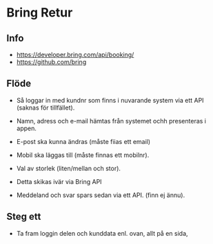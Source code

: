 # Bring Retur

## Info
* https://developer.bring.com/api/booking/
* https://github.com/bring

## Flöde

* Så loggar in med kundnr som finns i nuvarande system via ett API (saknas för tillfället).
* Namn, adress och e-mail hämtas från systemet ochh presenteras i appen.
* E-post ska kunna ändras (måste fiias ett email)
* Mobil ska läggas till (måste finnas ett mobilnr).
* Val av storlek (liten/mellan och stor).

* Detta skikas ivär via Bring API
* Meddeland och svar spars sedan via ett API. (finn ej ännu).

## Steg ett
* Ta fram loggin delen och kunddata enl. ovan, allt på en sida,

